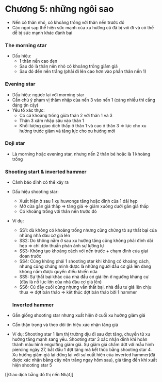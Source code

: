 # Chương 5: những ngôi sao

- Nến có thân nhỏ, có khoảng trống với thân nến trước đó
- Các ngoi sap thể hiện sức mạnh của xu hướng cũ đã bị vơi đi và có thể dễ bị sức mạnh khác đánh bại

### The morning star

- Dấu hiệu:
    - 1 thân nến cao đen
    - Sau đó là thân nến nhỏ có khoảng trống giảm giá
    - Sau đó đến nến trắng (phải đi lên cao hơn vào phần thân nến 1)

### Evening star

- Dấu hiệu: ngược lại với morning star
- Cần chú ý phạm vị thâm nhập của nến 3 vào nến 1 (càng nhiều thì cầng đáng tin cậy)
- Yếu tố xác thực:
    - Có cả khoảng trống giữa thân 2 với thân 1 và 3
    - Thân 3 xâm nhập sâu vào thân 1
    - Khối lượng giao dịch thấp ở thân 1 và cao ở thân 3 ⇒ lực  cho xu hướng trước giảm và tăng lực cho xu hướng mới

### Doji star

- Là morning hoặc evening star, nhưng nến 2 thân bé hoặc là 1 khoảng trống

### Shooting start & inverted hammer

- Cảnh báo đỉnh có thể xảy ra
- Dấu hiệu shooting star:
    - Xuất hiện ở sau 1 xu huwongs tăng hoặc đỉnh của 1 dải hẹp
    - Mở cửa gần giá thấp ⇒ tăng giá ⇒ giảm xuống dưới gần giá thấp
    - Có khoảng trống với thân nến trước đó
- Ví dụ:
    - SS1: dù không có khoảng trống nhưng cũng chứng tỏ sự thất bại của những nhà đầu cơ giá lên
    - SS2: Do không nằm ở sau xu hướng tăng cũng không phải đỉnh dải hẹp ⇒ chỉ đơn thuần phản ánh sự lưỡng lự
    - SS3: Không tạo khoảng cách với nến trước + chạm đỉnh của giai đoạn trước
    - SS4: Cũng không phải 1 shooting star khi không có khoảng cách, nhưng cũng chứng minh được là những người đầu cơ giá lên đang không nắm được quyền điều khiển nữa
    - SS5: Sự thất bại khác của nhà đầu cơ giá lên ở ngưỡng kháng cự (đây là nỗ lực lớn của nhà đàu cơ giá lên)
    - SS6:  Cú đẩy cuối cùng nhưng vẫn thất bại, nhà đầu tư giá  lên chịu thua ⇒ đợt bán tháo ⇒ kết thúc đợt bán thảo bởi 1 hammer
    
    ### Inverted hammer
- Gần giống shooting star nhưng xuất hiện ở cuối xu hướng giảm giá
- Cần thận trọng và theo dõi tín hiệu xác nhận tăng giá
- Ví dụ:
Shooting star 1 làm thị trường dịu đi sau đợt tăng, chuyển từ xu hướng tăng mạnh sang yếu. Shooting star 3 xác nhận đỉnh khi hoàn thành mãu hình engulfing giảm giá. Sự giảm giá chấm dứt với mẫu hình piercing ngày 27, bắt đầu 1 đợt tăng mà kết thúc bằng shooting star 4. Xu hướng giảm giá lại dừng lại với sự xuất hiện của inverted hammer(đã được xác nhận bằng cây nên trắng ngay hôm sau), giá tăng đến khi xuất hiện shooting star 5

[[Giao dịch bằng đồ thị nến Nhật]]